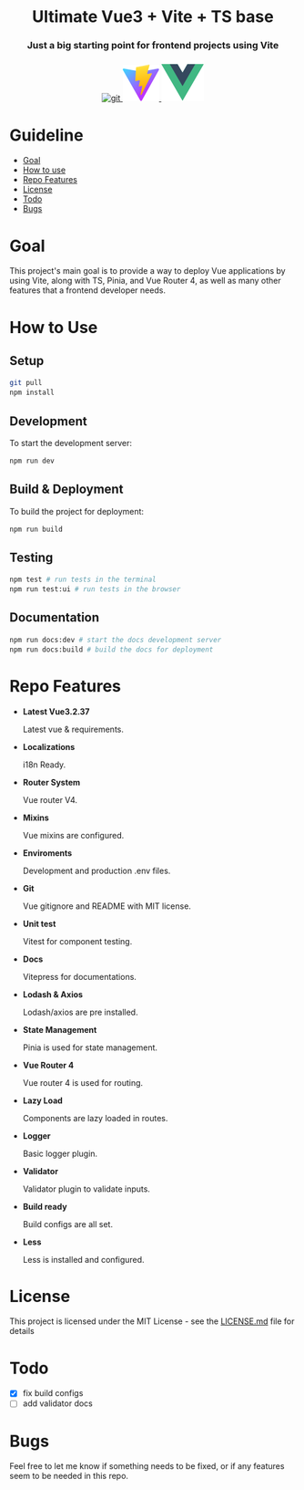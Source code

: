 <h1 align="center">Ultimate Vue3 + Vite + TS base</h1> 
<h3 align="center">Just a big starting point for frontend projects using Vite</h3>
<p align="center">
<a href="https://git-scm.com/" target="_blank"> <img src="https://www.vectorlogo.zone/logos/git-scm/git-scm-icon.svg" alt="git" width="40" height="40"/> </a>
</a>
<a href="https://vitejs.dev" target="_blank">
     <img src="public/vite.svg" class="logo" alt="Vite logo" />
</a>
<a href="https://vuejs.org/" target="_blank">
     <img src="src/assets/vue.svg" class="logo vue" alt="Vue logo" />
</a>
</p>

# Guideline

- [Goal](#goal)
- [How to use](#how-to-use)
- [Repo Features](#repo-features)
- [License](#license)
- [Todo](#todo)
- [Bugs](#bugs)

# Goal

This project's main goal is to provide a way to deploy Vue applications by using Vite, along with TS, Pinia, and Vue Router 4, as well as many other features that a frontend developer needs.

# How to Use

## Setup

```bash
git pull
npm install
```

## Development

To start the development server:

```bash
npm run dev
```

## Build & Deployment

To build the project for deployment:

```bash
npm run build
```

## Testing

```bash
npm test # run tests in the terminal
npm run test:ui # run tests in the browser
```
## Documentation

```bash
npm run docs:dev # start the docs development server
npm run docs:build # build the docs for deployment
```

# Repo Features

<ul>
  <li>
       <strong>Latest Vue3.2.37</strong>        
  </li>
 <p>Latest vue & requirements.</p>
   <li>
       <strong>Localizations</strong>        
  </li>
 <p>i18n Ready.</p>
   <li>
       <strong>Router System</strong>        
  </li>
 <p>Vue router V4.</p>
    <li>
       <strong>Mixins</strong>        
  </li>
   <p>Vue mixins are configured.</p>
    <li>
       <strong>Enviroments</strong>        
  </li>
 <p>Development and production .env files.</p>
 <li>
       <strong>Git</strong>        
  </li>
  <p>Vue gitignore and README with MIT license.</p>

<li>
     <strong>Unit test</strong>        
</li>
     <p>Vitest for component testing.</p>

 <li>
       <strong>Docs</strong>        
  </li>
  <p>Vitepress for documentations.</p>

 <li>
       <strong>Lodash & Axios</strong>        
  </li>
  <p>Lodash/axios are pre installed.</p>

 <li>
       <strong>State Management</strong>        
  </li>
  <p>Pinia is used for state management.</p>

 <li>
       <strong>Vue Router 4</strong>        
  </li>
  <p>Vue router 4 is used for routing.</p>

 <li>
       <strong>Lazy Load</strong>        
  </li>
  <p>Components are lazy loaded in routes.</p>

 <li>
       <strong>Logger</strong>        
  </li>
  <p>Basic logger plugin.</p>

   <li>
       <strong>Validator</strong>        
  </li>
  <p>Validator plugin to validate inputs.</p>

   <li>
       <strong>Build ready</strong>        
  </li>
  <p>Build configs are all set.</p>

   <li>
       <strong>Less</strong>        
  </li>
  <p>Less is installed and configured.</p>

</ul>

# License

This project is licensed under the MIT License - see the [LICENSE.md](LICENSE.md) file for details

# Todo

- [x] fix build configs
- [ ] add validator docs

# Bugs

Feel free to let me know if something needs to be fixed, or if any features seem to be needed in this repo.
